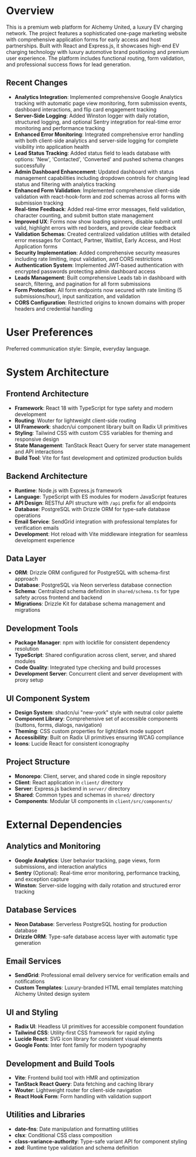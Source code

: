 # Overview

This is a premium web platform for Alchemy United, a luxury EV charging network. The project features a sophisticated one-page marketing website with comprehensive application forms for early access and host partnerships. Built with React and Express.js, it showcases high-end EV charging technology with luxury automotive brand positioning and premium user experience. The platform includes functional routing, form validation, and professional success flows for lead generation.

## Recent Changes
- **Analytics Integration**: Implemented comprehensive Google Analytics tracking with automatic page view monitoring, form submission events, dashboard interactions, and flip card engagement tracking
- **Server-Side Logging**: Added Winston logger with daily rotation, structured logging, and optional Sentry integration for real-time error monitoring and performance tracking
- **Enhanced Error Monitoring**: Integrated comprehensive error handling with both client-side analytics and server-side logging for complete visibility into application health
- **Lead Status Tracking**: Added status field to leads database with options: 'New', 'Contacted', 'Converted' and pushed schema changes successfully
- **Admin Dashboard Enhancement**: Updated dashboard with status management capabilities including dropdown controls for changing lead status and filtering with analytics tracking
- **Enhanced Form Validation**: Implemented comprehensive client-side validation with react-hook-form and zod schemas across all forms with submission tracking
- **Real-time Feedback**: Added real-time error messages, field validation, character counting, and submit button state management
- **Improved UX**: Forms now show loading spinners, disable submit until valid, highlight errors with red borders, and provide clear feedback
- **Validation Schemas**: Created centralized validation utilities with detailed error messages for Contact, Partner, Waitlist, Early Access, and Host Application forms
- **Security Implementation**: Added comprehensive security measures including rate limiting, input validation, and CORS restrictions
- **Authentication System**: Implemented JWT-based authentication with encrypted passwords protecting admin dashboard access
- **Leads Management**: Built comprehensive Leads tab in dashboard with search, filtering, and pagination for all form submissions
- **Form Protection**: All form endpoints now secured with rate limiting (5 submissions/hour), input sanitization, and validation
- **CORS Configuration**: Restricted origins to known domains with proper headers and credential handling

# User Preferences

Preferred communication style: Simple, everyday language.

# System Architecture

## Frontend Architecture
- **Framework**: React 18 with TypeScript for type safety and modern development
- **Routing**: Wouter for lightweight client-side routing
- **UI Framework**: shadcn/ui component library built on Radix UI primitives
- **Styling**: Tailwind CSS with custom CSS variables for theming and responsive design
- **State Management**: TanStack React Query for server state management and API interactions
- **Build Tool**: Vite for fast development and optimized production builds

## Backend Architecture
- **Runtime**: Node.js with Express.js framework
- **Language**: TypeScript with ES modules for modern JavaScript features
- **API Design**: RESTful API structure with `/api` prefix for all endpoints
- **Database**: PostgreSQL with Drizzle ORM for type-safe database operations
- **Email Service**: SendGrid integration with professional templates for verification emails
- **Development**: Hot reload with Vite middleware integration for seamless development experience

## Data Layer
- **ORM**: Drizzle ORM configured for PostgreSQL with schema-first approach
- **Database**: PostgreSQL via Neon serverless database connection
- **Schema**: Centralized schema definition in `shared/schema.ts` for type safety across frontend and backend
- **Migrations**: Drizzle Kit for database schema management and migrations

## Development Tools
- **Package Manager**: npm with lockfile for consistent dependency resolution
- **TypeScript**: Shared configuration across client, server, and shared modules
- **Code Quality**: Integrated type checking and build processes
- **Development Server**: Concurrent client and server development with proxy setup

## UI Component System
- **Design System**: shadcn/ui "new-york" style with neutral color palette
- **Component Library**: Comprehensive set of accessible components (buttons, forms, dialogs, navigation)
- **Theming**: CSS custom properties for light/dark mode support
- **Accessibility**: Built on Radix UI primitives ensuring WCAG compliance
- **Icons**: Lucide React for consistent iconography

## Project Structure
- **Monorepo**: Client, server, and shared code in single repository
- **Client**: React application in `client/` directory
- **Server**: Express.js backend in `server/` directory  
- **Shared**: Common types and schemas in `shared/` directory
- **Components**: Modular UI components in `client/src/components/`

# External Dependencies

## Analytics and Monitoring
- **Google Analytics**: User behavior tracking, page views, form submissions, and interaction analytics
- **Sentry** (Optional): Real-time error monitoring, performance tracking, and exception capture
- **Winston**: Server-side logging with daily rotation and structured error tracking

## Database Services
- **Neon Database**: Serverless PostgreSQL hosting for production database
- **Drizzle ORM**: Type-safe database access layer with automatic type generation

## Email Services
- **SendGrid**: Professional email delivery service for verification emails and notifications
- **Custom Templates**: Luxury-branded HTML email templates matching Alchemy United design system

## UI and Styling
- **Radix UI**: Headless UI primitives for accessible component foundation
- **Tailwind CSS**: Utility-first CSS framework for rapid styling
- **Lucide React**: SVG icon library for consistent visual elements
- **Google Fonts**: Inter font family for modern typography

## Development and Build Tools
- **Vite**: Frontend build tool with HMR and optimization
- **TanStack React Query**: Data fetching and caching library
- **Wouter**: Lightweight router for client-side navigation
- **React Hook Form**: Form handling with validation support

## Utilities and Libraries
- **date-fns**: Date manipulation and formatting utilities
- **clsx**: Conditional CSS class composition
- **class-variance-authority**: Type-safe variant API for component styling
- **zod**: Runtime type validation and schema definition
